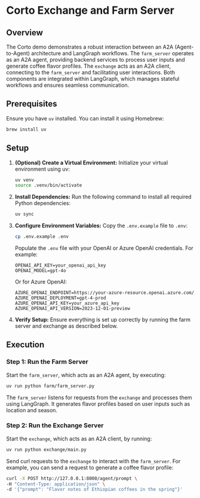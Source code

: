 # Corto Exchange and Farm Server

## Overview

The Corto demo demonstrates a robust interaction between an A2A (Agent-to-Agent) architecture and LangGraph workflows. The `farm_server` operates as an A2A agent, providing backend services to process user inputs and generate coffee flavor profiles. The `exchange` acts as an A2A client, connecting to the `farm_server` and facilitating user interactions. Both components are integrated within LangGraph, which manages stateful workflows and ensures seamless communication.

## Prerequisites

Ensure you have `uv` installed. You can install it using Homebrew:

```sh
brew install uv
```

## Setup

1. **(Optional) Create a Virtual Environment:**
    Initialize your virtual environment using uv:

    ```sh
    uv venv
    source .venv/bin/activate
    ```


2. **Install Dependencies:**
   Run the following command to install all required Python dependencies:

   ```sh
   uv sync
   ```

3. **Configure Environment Variables:**
    Copy the `.env.example` file to `.env`:

    ```sh
    cp .env.example .env
    ```

    Populate the `.env` file with your OpenAI or Azure OpenAI credentials. For example:

    ```env
    OPENAI_API_KEY=your_openai_api_key
    OPENAI_MODEL=gpt-4o
    ```

   Or for Azure OpenAI:

    ```env
    AZURE_OPENAI_ENDPOINT=https://your-azure-resource.openai.azure.com/
    AZURE_OPENAI_DEPLOYMENT=gpt-4-prod
    AZURE_OPENAI_API_KEY=your_azure_api_key
    AZURE_OPENAI_API_VERSION=2023-12-01-preview
    ```

3. **Verify Setup:**
   Ensure everything is set up correctly by running the farm server and exchange as described below.

## Execution

### Step 1: Run the Farm Server
Start the `farm_server`, which acts as an A2A agent, by executing:

```sh
uv run python farm/farm_server.py
```

The `farm_server` listens for requests from the `exchange` and processes them using LangGraph. It generates flavor profiles based on user inputs such as location and season.

### Step 2: Run the Exchange Server
Start the `exchange`, which acts as an A2A client, by running:

```sh
uv run python exchange/main.py
```

Send curl requests to the `exchange` to interact with the `farm_server`. For example, you can send a request to generate a coffee flavor profile:
```sh
curl -X POST http://127.0.0.1:8000/agent/prompt \
-H "Content-Type: application/json" \
-d '{"prompt": "Flavor notes of Ethiopian coffees in the spring"}'
```